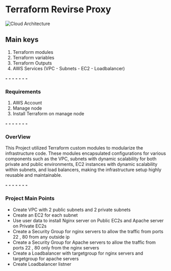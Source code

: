 # Terraform Revirse Proxy

![Cloud Architecture](https://github.com/user-attachments/assets/6cfb53a7-4794-4871-b57b-171a71190846)

## Main keys 
1. Terraform modules
2. Terraform variables
3. Terraform Outputs
4. AWS Services (VPC - Subnets - EC2 - Loadbalancer)

__-__ __-__ __-__ __-__ __-__ __-__ __-__

### Requirements

1. AWS Account
2. Manage node
3. Install Terraform on manage node

__-__ __-__ __-__ __-__ __-__ __-__ __-__

### OverView

This Project utilized Terraform custom modules to modularize the infrastructure code. 
These modules encapsulated configurations for various components such as the VPC, subnets with dynamic scalability for both private and public environments, EC2 instances with dynamic scalability within subnets, and load balancers, making the infrastructure setup highly reusable and maintainable.

__-__ __-__ __-__ __-__ __-__ __-__ __-__

### Project Main Points

- Create VPC with 2 public subnets and 2 private subnets
- Create an EC2 for each subnet 
- Use user data to install Nginx server on Public EC2s and Apache server on Private EC2s
- Create a Security Group for nginx servers to allow the traffic from ports 22 , 80 from any outside ip
- Create a Security Group for Apache servers to allow the traffic from ports 22 , 80 only from the nginx servers
- Create a Loadbalancer with targetgroup for nginx servers and targetgroup for apache servers
- Create Loadbalancer listner 




